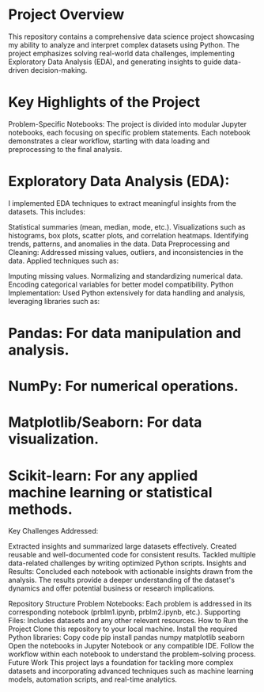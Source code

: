 # Project Overview
This repository contains a comprehensive data science project showcasing my ability to analyze and interpret complex datasets using Python. The project emphasizes solving real-world data challenges, implementing Exploratory Data Analysis (EDA), and generating insights to guide data-driven decision-making.

# Key Highlights of the Project
Problem-Specific Notebooks:
The project is divided into modular Jupyter notebooks, each focusing on specific problem statements. Each notebook demonstrates a clear workflow, starting with data loading and preprocessing to the final analysis.

# Exploratory Data Analysis (EDA):
I implemented EDA techniques to extract meaningful insights from the datasets. This includes:

Statistical summaries (mean, median, mode, etc.).
Visualizations such as histograms, box plots, scatter plots, and correlation heatmaps.
Identifying trends, patterns, and anomalies in the data.
Data Preprocessing and Cleaning:
Addressed missing values, outliers, and inconsistencies in the data. Applied techniques such as:

Imputing missing values.
Normalizing and standardizing numerical data.
Encoding categorical variables for better model compatibility.
Python Implementation:
Used Python extensively for data handling and analysis, leveraging libraries such as:

# Pandas: For data manipulation and analysis.
# NumPy: For numerical operations.
# Matplotlib/Seaborn: For data visualization.
# Scikit-learn: For any applied machine learning or statistical methods.
Key Challenges Addressed:

Extracted insights and summarized large datasets effectively.
Created reusable and well-documented code for consistent results.
Tackled multiple data-related challenges by writing optimized Python scripts.
Insights and Results:
Concluded each notebook with actionable insights drawn from the analysis. The results provide a deeper understanding of the dataset's dynamics and offer potential business or research implications.

Repository Structure
Problem Notebooks: Each problem is addressed in its corresponding notebook (prblm1.ipynb, prblm2.ipynb, etc.).
Supporting Files: Includes datasets and any other relevant resources.
How to Run the Project
Clone this repository to your local machine.
Install the required Python libraries:
Copy code
pip install pandas numpy matplotlib seaborn
Open the notebooks in Jupyter Notebook or any compatible IDE.
Follow the workflow within each notebook to understand the problem-solving process.
Future Work
This project lays a foundation for tackling more complex datasets and incorporating advanced techniques such as machine learning models, automation scripts, and real-time analytics.

